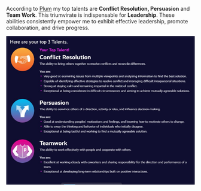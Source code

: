 According to [Plum](https://secure.plum.io/p/HnXkQli7a-p6e2aWyyksXg) my top talents are **Conflict Resolution, Persuasion** and **Team Work**. This triumvirate is indispensable for **Leadership**. These abilities consistently empower me to exhibit effective leadership, promote collaboration, and drive progress.


![alt text](talent.png)




